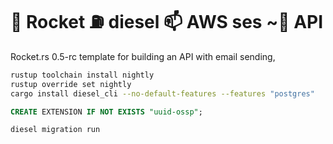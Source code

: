 # 🚀 Rocket ⛽ diesel 📫️ AWS ses ~💸 API

Rocket.rs 0.5-rc template for building an API with email sending,

```bash
rustup toolchain install nightly
rustup override set nightly
cargo install diesel_cli --no-default-features --features "postgres"
```

```sql
CREATE EXTENSION IF NOT EXISTS "uuid-ossp";
```

```bash
diesel migration run
```
